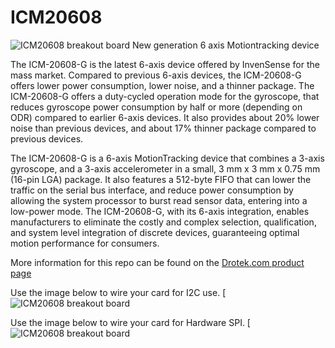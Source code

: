 # ICM20608
![ICM20608 breakout board](http://www.drotek.com/shop/2696-thickbox_square_zen/imu-6dof-icm20608-invensense-pcb.jpg)
New generation 6 axis Motiontracking device 

The ICM-20608-G is the latest 6-axis device offered by InvenSense for the mass market. Compared to previous 6-axis devices, the ICM-20608-G offers lower power consumption, lower noise, and a thinner package. The ICM-20608-G offers a duty-cycled operation mode for the gyroscope, that reduces gyroscope power consumption by half or more (depending on ODR) compared to earlier 6-axis devices. It also provides about 20% lower noise than previous devices, and about 17% thinner package compared to previous devices.

The ICM-20608-G is a 6-axis MotionTracking device that combines a 3-axis gyroscope, and a 3-axis accelerometer in a small, 3 mm x 3 mm x 0.75 mm (16-pin LGA) package. It also features a 512-byte FIFO that can lower the traffic on the serial bus interface, and reduce power consumption by allowing the system processor to burst read sensor data, entering into a low-power mode. The ICM-20608-G, with its 6-axis integration, enables manufacturers to eliminate the costly and complex selection, qualification, and system level integration of discrete devices, guaranteeing optimal motion performance for consumers.

More information for this repo can be found on the [Drotek.com product page](http://http://www.drotek.com/shop/en/home/779-imu-6dof-icm20608-invensense-pcb.html)

Use the image below to wire your card for I2C use. 
[![ICM20608 breakout board](http://drotek.com/ftp/photo/drotek%20icm20608%20I2C.jpg)

Use the image below to wire your card for Hardware SPI. 
[![ICM20608 breakout board](http://drotek.com/ftp/photo/drotek%20icm20608%20SPI.jpg)

